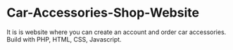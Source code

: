 # Car-Accessories-Shop-Website

It is is website where you can create an account and order car accessories. 
Build with PHP, HTML, CSS, Javascript. 
